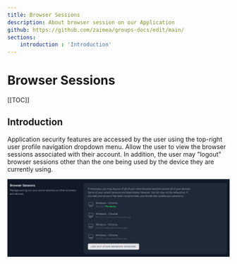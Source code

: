 ```yaml
---
title: Browser Sessions
description: About browser session on our Application
github: https://github.com/zaimea/groups-docs/edit/main/
sections: 
    introduction : 'Introduction'
---
```


# Browser Sessions

[[TOC]]

## Introduction

Application security features are accessed by the user using the top-right user profile navigation dropdown menu. Allow the user to view the browser sessions associated with their account. In addition, the user may "logout" browser sessions other than the one being used by the device they are currently using.

![Browser Sessions](https://raw.githubusercontent.com/zaimea/groups-docs/main/preview/browser-sessions.jpg)
